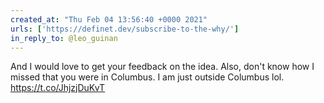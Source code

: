 ```yaml
---
created_at: "Thu Feb 04 13:56:40 +0000 2021"
urls: ['https://definet.dev/subscribe-to-the-why/']
in_reply_to: @leo_guinan
---
```


And I would love to get your feedback on the idea. Also, don't know how I missed that you were in Columbus.  I am just outside Columbus lol. https://t.co/JhjzjDuKvT